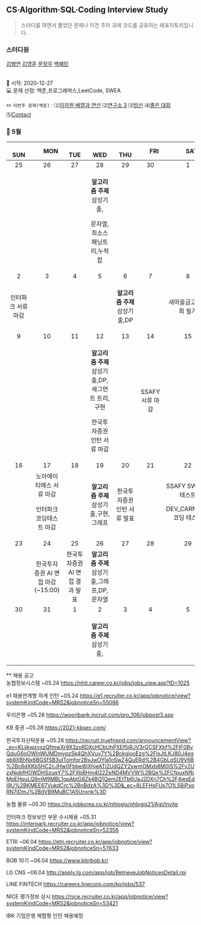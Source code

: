 ## CS·Algorithm·SQL·Coding Interview Study
<blockquote>스터디를 하면서 풀었던 문제나 이전 주차 과제 코드를 공유하는 레포지토리입니다.</blockquote>

### 스터디원

[김병연](https://github.com/whyWhale) [김영훈](https://github.com/12311321) [문창무](https://github.com/ChangmooMoon) [백혜민](https://github.com/HyeminBaek) 

<br> 📌 시작: 2020-12-27 
<br> 💻 문제 선정: 백준,프로그래머스,LeetCode, SWEA

✏️ `이번주 문제(백준)` : ⑴[이차원 배열과 연산](https://www.acmicpc.net/problem/17140)  ⑵[연구소 3](https://www.acmicpc.net/problem/17142)  ⑶[빙산](https://www.acmicpc.net/problem/2573)  ⑷[좋은 대회](https://www.acmicpc.net/problem/14610)  ⑸[Contact](https://www.acmicpc.net/problem/1013)

<h3> 📅 5월 </h3>


|　  SUN　  |　  MON　  |　  TUE　  |　  WED　  |　  THU　  |　  FRI　  |　  SAT　  |
|:---:|:---:|:---:|:---:|:---:|:---:|:---:|
|    25    |    26    |    27    |    28    |    29    |    30    |    1    |
|||<p></p> |<p><b>알고리즘 주제</b> 삼성기출,</p><p>문자열,최소스패닝트리,누적합</p>  ||||
| 2 |      3      |      4      |     5     |    6     |     7     | 8 |
|<p>인터파크 서류 마감</p>||||<p><b>알고리즘 주제</b> 삼성기출,DP</p>||새마을금고중앙회 필기|
| 9 |      10       |      11       |      12       |     13     |     14     |15|
| |||<p><b>알고리즘 주제</b>삼성기출,DP,세그먼트 트리,구현</p><p>한국투자증권 인턴 서류 마감</p>||SSAFY 서류 마감||
| 16 |      17        |       18       | 19|  20  |  21  |  22  |
||노아에이티에스 서류 마감<p>인터파크 코딩테스트 마감</p>||<p><b>알고리즘 주제</b> 삼성기출,구현,그래프</p>|한국투자증권 인턴 서류 발표|<p></p>|SSAFY SW 역량테스트<p>DEV_CARNIVAL 코딩 테스트</p>|
| 23 |24|25|26|27|28|29|
||한국투자증권 AI 면접 마감(~15:00)|한국투자증권 AI 면접 결과 발표|<b>알고리즘 주제</b>삼성기출,그래프,DP,문자열||||
|30|31|1 |    2    |3 |   4  | 5 |
|||<p></p> |<p><b>알고리즘 주제</b> 삼성기출,</p>  ||||

** 채용 공고
<br>농협정보시스템 ~05.24 https://nhit.career.co.kr/jobs/jobs_view.asp?ID=1025

e1 채용연계형 하계 인턴 ~05.24 https://e1.recruiter.co.kr/app/jobnotice/view?systemKindCode=MRS2&jobnoticeSn=55086

우리은행 ~05.28 https://wooribank.incruit.com/pro_106/jobpost3.asp

KB 증권 ~05.28 https://2021-kbsec.com/

한국투자신탁운용 ~05.28 https://recruit.truefriend.com/announcementView?_ev=KLjjkwzyxzQfmwXr9X3zoRDXcHCbUhPXEf5iRJV3rGCSFXbf%2FIF0ByQduG6oOWlnWUMDmypzSk4QhXVuv7Y%2BckgiooEzg%2FlxJtLKJ80J4egqb8XBhNx6BGSfSB3uITomfqr2BvJwOYla1oSwZ4QuERd%2B4GbLgSU9V6B%2Bc6dXKb5HC2cJHw0Fbbei6IXhjeATi2UdQZY2xwmOMxb8M0lS%2Fv2UzxNobfHOWDHSzuqY7%2FXbBHm4l22ZeND4MVVW%2BQe%2FCfpuxNfbMpEHpuLQ9mM9MBL1opAbtG6Zk4BQ1Qem2EtTb6UaJ2DXn7Ch%2F4iesEdI9U%2BKMEE67VukdCrc%2BnBdzA%3D%3D&_ec=8LEFHsFUs7O1L5BiPxpRN7iDmJ%2BdVB9MuBC1A5Unxnk%3D

농협 물류 ~05.30 https://jrs.jobkorea.co.kr/nhlogis/nhlogis21/Agi/Invite

인터파크 정보보안 부문 수시채용 ~05.31 https://interpark.recruiter.co.kr/app/jobnotice/view?systemKindCode=MRS2&jobnoticeSn=52356

ETRI ~06.04 https://etri.recruiter.co.kr/app/jobnotice/view?systemKindCode=MRS2&jobnoticeSn=57633

BOB 10기 ~06.04 https://www.kitribob.kr/

LG CNS ~06.04 http://apply.lg.com/app/job/RetrieveJobNoticesDetail.rpi

LINE FINTECH https://careers.linecorp.com/ko/jobs/537

NICE 평가정보 상시 https://nice.recruiter.co.kr/app/jobnotice/view?systemKindCode=MRS2&jobnoticeSn=53421

IBK 기업은행 체험형 인턴 채용예정
